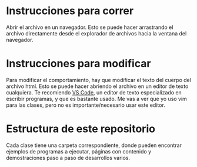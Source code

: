 # Instrucciones para correr

Abrir el archivo en un navegador. Esto se puede hacer arrastrando el archivo directamente desde el explorador de archivos hacia la ventana del navegador.


# Instrucciones para modificar

Para modificar el comportamiento, hay que modificar el texto del cuerpo del archivo html. Esto se puede hacer abriendo el archivo en un editor de texto cualquiera. Te recomiendo [VS Code](https://code.visualstudio.com/), un editor de texto especializado en escribir programas, y que es bastante usado. Me vas a ver que yo uso vim para las clases, pero no es importante/necesario usar este editor.

# Estructura de este repositorio
Cada clase tiene una carpeta correspondiente, donde pueden encontrar ejemplos de programas a ejecutar, páginas con contenido y demostraciones paso a paso de desarrollos varios.
